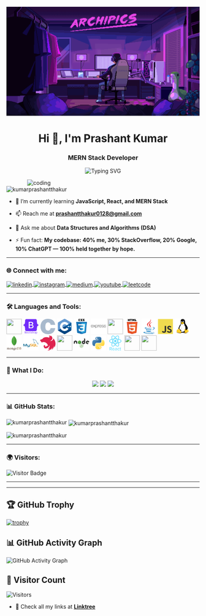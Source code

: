 ![logo](https://github.com/Kumarprashantthakur/Kumarprashantthakur/blob/main/anim.gif)

<h1 align="center">Hi 👋, I'm Prashant Kumar</h1>
<h3 align="center">MERN Stack Developer</h3>

<p align="center">
  <img src="https://readme-typing-svg.demolab.com?font=Fira+Code&size=24&pause=1000&color=F75C7E&center=true&vCenter=true&width=440&lines=Hi+%F0%9F%91%8B%2C+I'm+Prashant+Kumar!;MERN+Stack+Developer;CSE+Student+%7C+DSA+Enthusiast;Welcome+to+my+GitHub+profile" alt="Typing SVG" />
</p>

<img align="right" alt="coding" width="450" src="https://camo.githubusercontent.com/ebcb5a7353c2591b2cbf11fd706c523609f3449721b6de55b0c8d69ca62154ee/68747470733a2f2f6d69726f2e6d656469756d2e636f6d2f76322f726573697a653a6669743a313336302f302a37513379765349765f7430696f4a2d5a2e676966">

<p align="left">
  <img src="https://komarev.com/ghpvc/?username=kumarprashantthakur&label=Profile%20views&color=0e75b6&style=flat" alt="kumarprashantthakur" />
</p>

- 🌱 I’m currently learning **JavaScript, React, and MERN Stack**

- 📫 Reach me at **[prashantthakur0128@gmail.com](mailto:prashantthakur0128@gmail.com)**

- 💬 Ask me about **Data Structures and Algorithms (DSA)**

- ⚡ Fun fact: **My codebase: 40% me, 30% StackOverflow, 20% Google, 10% ChatGPT — 100% held together by hope.**

---

### 🌐 Connect with me:
<p align="left">
  <a href="https://www.linkedin.com/in/prashant-kumar-641b1828a" target="blank">
    <img align="center" src="https://raw.githubusercontent.com/rahuldkjain/github-profile-readme-generator/master/src/images/icons/Social/linked-in-alt.svg" alt="linkedin" height="30" width="40" />
  </a>
  <a href="https://www.instagram.com/twinsbrotherz" target="blank">
    <img align="center" src="https://raw.githubusercontent.com/rahuldkjain/github-profile-readme-generator/master/src/images/icons/Social/instagram.svg" alt="instagram" height="30" width="40" />
  </a>
  <a href="https://medium.com/@prashnatthakur0128" target="blank">
    <img align="center" src="https://raw.githubusercontent.com/rahuldkjain/github-profile-readme-generator/master/src/images/icons/Social/medium.svg" alt="medium" height="30" width="40" />
  </a>
  <a href="https://www.youtube.com/@yourchannelname" target="blank">
    <img align="center" src="https://raw.githubusercontent.com/rahuldkjain/github-profile-readme-generator/master/src/images/icons/Social/youtube.svg" alt="youtube" height="30" width="40" />
  </a>
  <a href="https://leetcode.com/u/spider_0128/" target="blank">
    <img align="center" src="https://raw.githubusercontent.com/rahuldkjain/github-profile-readme-generator/master/src/images/icons/Social/leet-code.svg" alt="leetcode" height="30" width="40" />
  </a>
</p>

---

### 🛠️ Languages and Tools:

<p align="left">
  <a href="https://www.gnu.org/software/bash/" target="_blank"><img src="https://www.vectorlogo.zone/logos/gnu_bash/gnu_bash-icon.svg" width="40" height="40"/></a>
  <a href="https://getbootstrap.com" target="_blank"><img src="https://raw.githubusercontent.com/devicons/devicon/master/icons/bootstrap/bootstrap-plain-wordmark.svg" width="40" height="40"/></a>
  <a href="https://www.cprogramming.com/" target="_blank"><img src="https://raw.githubusercontent.com/devicons/devicon/master/icons/c/c-original.svg" width="40" height="40"/></a>
  <a href="https://www.w3schools.com/cpp/" target="_blank"><img src="https://raw.githubusercontent.com/devicons/devicon/master/icons/cplusplus/cplusplus-original.svg" width="40" height="40"/></a>
  <a href="https://www.w3schools.com/css/" target="_blank"><img src="https://raw.githubusercontent.com/devicons/devicon/master/icons/css3/css3-original-wordmark.svg" width="40" height="40"/></a>
  <a href="https://expressjs.com" target="_blank"><img src="https://raw.githubusercontent.com/devicons/devicon/master/icons/express/express-original-wordmark.svg" width="40" height="40"/></a>
  <a href="https://git-scm.com/" target="_blank"><img src="https://www.vectorlogo.zone/logos/git-scm/git-scm-icon.svg" width="40" height="40"/></a>
  <a href="https://www.w3.org/html/" target="_blank"><img src="https://raw.githubusercontent.com/devicons/devicon/master/icons/html5/html5-original-wordmark.svg" width="40" height="40"/></a>
  <a href="https://www.java.com" target="_blank"><img src="https://raw.githubusercontent.com/devicons/devicon/master/icons/java/java-original.svg" width="40" height="40"/></a>
  <a href="https://developer.mozilla.org/en-US/docs/Web/JavaScript" target="_blank"><img src="https://raw.githubusercontent.com/devicons/devicon/master/icons/javascript/javascript-original.svg" width="40" height="40"/></a>
  <a href="https://www.linux.org/" target="_blank"><img src="https://raw.githubusercontent.com/devicons/devicon/master/icons/linux/linux-original.svg" width="40" height="40"/></a>
  <a href="https://www.mongodb.com/" target="_blank"><img src="https://raw.githubusercontent.com/devicons/devicon/master/icons/mongodb/mongodb-original-wordmark.svg" width="40" height="40"/></a>
  <a href="https://www.mysql.com/" target="_blank"><img src="https://raw.githubusercontent.com/devicons/devicon/master/icons/mysql/mysql-original-wordmark.svg" width="40" height="40"/></a>
  <a href="https://nestjs.com/" target="_blank"><img src="https://raw.githubusercontent.com/devicons/devicon/master/icons/nestjs/nestjs-plain.svg" width="40" height="40"/></a>
  <a href="https://nextjs.org/" target="_blank"><img src="https://cdn.worldvectorlogo.com/logos/nextjs-2.svg" width="40" height="40"/></a>
  <a href="https://nodejs.org" target="_blank"><img src="https://raw.githubusercontent.com/devicons/devicon/master/icons/nodejs/nodejs-original-wordmark.svg" width="40" height="40"/></a>
  <a href="https://www.python.org" target="_blank"><img src="https://raw.githubusercontent.com/devicons/devicon/master/icons/python/python-original.svg" width="40" height="40"/></a>
  <a href="https://reactjs.org/" target="_blank"><img src="https://raw.githubusercontent.com/devicons/devicon/master/icons/react/react-original-wordmark.svg" width="40" height="40"/></a>
  <a href="https://reactnative.dev/" target="_blank"><img src="https://reactnative.dev/img/header_logo.svg" width="40" height="40"/></a>
  <a href="https://tailwindcss.com/" target="_blank"><img src="https://www.vectorlogo.zone/logos/tailwindcss/tailwindcss-icon.svg" width="40" height="40"/></a>
</p>

---

### 🎯 What I Do:
<p align="center">
  <img src="https://media.giphy.com/media/3ohs4BSacFKI7A717y/giphy.gif" width="200"/>
  <img src="https://media.giphy.com/media/xT9IgzoKnwFNmISR8I/giphy.gif" width="200"/>
  <img src="https://media.giphy.com/media/qgQUggAC3Pfv687qPC/giphy.gif" width="200"/>
</p>

---

### 📊 GitHub Stats:

<p><img align="left" src="https://github-readme-stats.vercel.app/api/top-langs?username=kumarprashantthakur&show_icons=true&locale=en&layout=compact" alt="kumarprashantthakur" /></p>

<p>&nbsp;<img align="center" src="https://github-readme-stats.vercel.app/api?username=kumarprashantthakur&show_icons=true&locale=en" alt="kumarprashantthakur" /></p>

<p><img align="center" src="https://github-readme-streak-stats.herokuapp.com/?user=kumarprashantthakur&" alt="kumarprashantthakur" /></p>

---

### 🌍 Visitors:
![Visitor Badge](https://api.visitorbadge.io/api/visitors?path=kumarprashantthakur&label=VISITORS&countColor=%23263759)

---
---


## 🏆 GitHub Trophy
[![trophy](https://github-profile-trophy.vercel.app/?username=Kumarprashantthakur&theme=onedark)](https://github.com/ryo-ma/github-profile-trophy)

## 📊 GitHub Activity Graph
![GitHub Activity Graph](https://github-readme-activity-graph.vercel.app/graph?username=Kumarprashantthakur&theme=github-compact)

## 👀 Visitor Count
![Visitors](https://komarev.com/ghpvc/?username=Kumarprashantthakur&label=PROFILE+VIEWS&color=blue&style=flat-square)

- 🔗 Check all my links at **[Linktree](https://linktr.ee/prashantthakur0128)**

